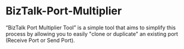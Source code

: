 # BizTalk-Port-Multiplier
“BizTalk Port Multiplier Tool” is a simple tool that aims to simplify this process by allowing you to easily "clone or duplicate" an existing port (Receive Port or Send Port).
